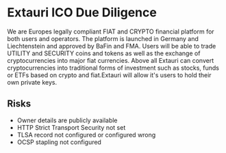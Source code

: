 # Extauri ICO Due Diligence
We are Europes legally compliant FIAT and CRYPTO financial platform for both users and operators. The platform is launched in Germany and Liechtenstein and approved by BaFin and FMA. Users will be able to trade UTILITY and SECURITY coins and tokens as well as the exchange of cryptocurrencies into major fiat currencies. Above all Extauri can convert cryptocurrencies into traditional forms of investment such as stocks, funds or ETFs based on crypto and fiat.Extauri will allow it's users to hold their own private keys.
## Risks
* Owner details are publicly available
* HTTP Strict Transport Security not set
* TLSA record not configured or configured wrong
* OCSP stapling not configured
